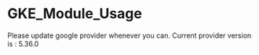 # GKE_Module_Usage

Please update google provider whenever you can.
Current provider version is : 5.36.0